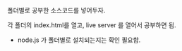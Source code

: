 폴더별로 공부한 소스코드를 넣어두자.

각 폴더의 index.html를 열고, live server 를 열어서 공부하면 됨.
  - node.js 가 폴더별로 설치되는지는 확인 필요함.


  
